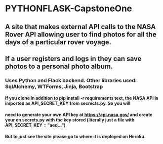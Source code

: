 # PYTHONFLASK-CapstoneOne

## A site that makes external API calls to the NASA Rover API allowing user to find photos for all the days of a particular rover voyage.
## If a user registers and logs in they can save photos to a personal photo album. 

### Uses Python and Flack backend.  Other libraries used: SqlAlchemy, WTForms, Jinja, Bootstrap  

#### If you clone in addition to pip install -r requirements text, the NASA API is imported as API_SECRET_KEY from secrects.py.  So you will
#### need to generate your own API key at https://api.nasa.gov/ and create your on secrets.py with the key stored (literally just a file with API_SECRET_KEY = "aed...")
#### But to just see the site please go to where it is deployed on Heroku. 
